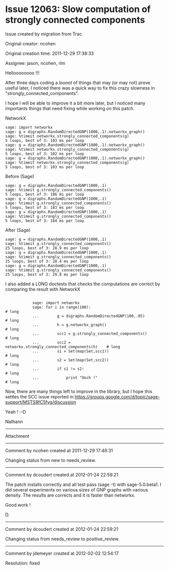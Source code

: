 # Issue 12063: Slow computation of strongly connected components

Issue created by migration from Trac.

Original creator: ncohen

Original creation time: 2011-12-29 17:38:33

Assignee: jason, ncohen, rlm

Helloooooooo !!!

After three days coding a *loooot* of things that may (or may not) prove useful later, I noticed there was a quick way to fix this crazy slowness in "strongly_connected_components".

I hope I will be able to improve it a bit more later, but I noticed many importants things that need fixing while working on this patch.

NetworkX

```
sage: import networkx
sage: g = digraphs.RandomDirectedGNP(1000,.1).networkx_graph()
sage: %timeit networkx.strongly_connected_components(g)
5 loops, best of 3: 103 ms per loop
sage: g = digraphs.RandomDirectedGNP(1000,.1).networkx_graph()
sage: %timeit networkx.strongly_connected_components(g)
5 loops, best of 3: 102 ms per loop
sage: g = digraphs.RandomDirectedGNP(1000,.1).networkx_graph()
sage: %timeit networkx.strongly_connected_components(g)
5 loops, best of 3: 103 ms per loop
```


Before (Sage)

```
sage: g = digraphs.RandomDirectedGNP(1000,.1)
sage: %timeit g.strongly_connected_components()
5 loops, best of 3: 186 ms per loop
sage: g = digraphs.RandomDirectedGNP(1000,.1)
sage: %timeit g.strongly_connected_components()
5 loops, best of 3: 183 ms per loop
sage: g = digraphs.RandomDirectedGNP(1000,.1)
sage: %timeit g.strongly_connected_components()
5 loops, best of 3: 184 ms per loop
```


After (Sage)

```
sage: g = digraphs.RandomDirectedGNP(1000,.1)
sage: %timeit g.strongly_connected_components()
25 loops, best of 3: 28.9 ms per loop
sage: g = digraphs.RandomDirectedGNP(1000,.1)
sage: %timeit g.strongly_connected_components()
25 loops, best of 3: 28.4 ms per loop
sage: g = digraphs.RandomDirectedGNP(1000,.1)
sage: %timeit g.strongly_connected_components()
25 loops, best of 3: 29.8 ms per loop
```


I also added a LONG doctests that checks the computations are correct by comparing the result with NetworkX

```
                                                                                                                                                                                                  
            sage: import networkx                                                                                                                                                                                                                                                
            sage: for i in range(100):                                     # long                                                                                                                                                                                                
            ...        g = digraphs.RandomDirectedGNP(100,.05)             # long                                                                                                                                                                                                
            ...        h = g.networkx_graph()                              # long                                                                                                                                                                                                
            ...        scc1 = g.strongly_connected_components()            # long                                                                                                                                                                                                
            ...        scc2 = networkx.strongly_connected_components(h)    # long                                                                                                                                                                                                
            ...        s1 = Set(map(Set,scc1))                             # long                                                                                                                                                                                                
            ...        s2 = Set(map(Set,scc2))                             # long                                                                                                                                                                                                
            ...        if s1 != s2:                                        # long                                                                                                                                                                                                
            ...            print "Ooch !"                                  # long  
```


Now, there are many things left to improve in the library, but I hope this settles the SCC issue reported in 
https://groups.google.com/d/topic/sage-support/MSTS8fC5fyg/discussion

Yeah ! :-D

Nathann


---

Attachment


---

Comment by ncohen created at 2011-12-29 17:48:31

Changing status from new to needs_review.


---

Comment by dcoudert created at 2012-01-24 22:59:21

The patch installs correctly and all test pass (sage -t) with sage-5.0.beta1.
I did several experiments on various sizes of GNP graphs with various density. The results are corrects and it is faster than networkx.

Good work !

D.


---

Comment by dcoudert created at 2012-01-24 22:59:21

Changing status from needs_review to positive_review.


---

Comment by jdemeyer created at 2012-02-02 12:54:17

Resolution: fixed
